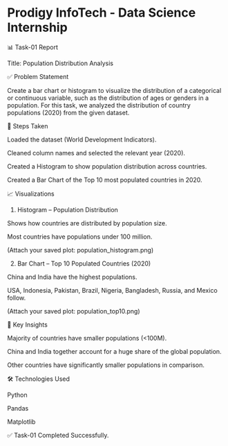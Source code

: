 # Prodigy InfoTech - Data Science Internship

📊 Task-01 Report

Title: Population Distribution Analysis

✅ Problem Statement

Create a bar chart or histogram to visualize the distribution of a categorical or continuous variable, such as the distribution of ages or genders in a population.
For this task, we analyzed the distribution of country populations (2020) from the given dataset.

📂 Steps Taken

Loaded the dataset (World Development Indicators).

Cleaned column names and selected the relevant year (2020).

Created a Histogram to show population distribution across countries.

Created a Bar Chart of the Top 10 most populated countries in 2020.

📈 Visualizations
1. Histogram – Population Distribution

Shows how countries are distributed by population size.

Most countries have populations under 100 million.

(Attach your saved plot: population_histogram.png)

2. Bar Chart – Top 10 Populated Countries (2020)

China and India have the highest populations.

USA, Indonesia, Pakistan, Brazil, Nigeria, Bangladesh, Russia, and Mexico follow.

(Attach your saved plot: population_top10.png)

🔑 Key Insights

Majority of countries have smaller populations (<100M).

China and India together account for a huge share of the global population.

Other countries have significantly smaller populations in comparison.

🛠️ Technologies Used

Python

Pandas

Matplotlib

✅ Task-01 Completed Successfully.
